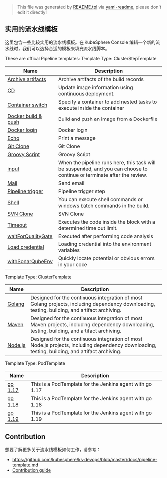 > This file was generated by [README.tpl](README.tpl) via [yaml-readme](https://github.com/LinuxSuRen/yaml-readme), please don't edit it directly!

## 实用的流水线模板

这里包含一些比较实用的流水线模板。在 KubeSphere Console 编辑一个新的流水线时，我们可以选择合适的模板来填充流水线脚本。

These are offical Pipeline templates:
Template Type: ClusterStepTemplate

| Name | Description |
|---|---|
| [Archive artifacts](featured/steps/archive-artifacts.yaml) | Archive artifacts of the build records |
| [CD](featured/steps/cd.yaml) | Update image information using continuous deployment. |
| [Container switch](featured/steps/container-switch.yaml) | Specify a container to add nested tasks to execute inside the container |
| [Docker build &amp; push](featured/steps/docker-build-push.yaml) | Build and push an image from a Dockerfile |
| [Docker login](featured/steps/docker-login.yaml) | Docker login |
| [Echo](featured/steps/echo.yaml) | Print a message |
| [Git Clone](featured/steps/git-clone.yaml) | Git Clone |
| [Groovy Script](featured/steps/groovy-script.yaml) | Groovy Script |
| [input](featured/steps/input.yaml) | When the pipeline runs here, this task will be suspended, and you can choose to continue or terminate after the review. |
| [Mail](featured/steps/mail.yaml) | Send email |
| [Pipeline trigger](featured/steps/pipeline-trigger.yaml) | Pipeline trigger step |
| [Shell](featured/steps/shell.yaml) | You can execute shell commands or windows batch commands in the build. |
| [SVN Clone](featured/steps/svn-clone.yaml) | SVN Clone |
| [Timeout](featured/steps/timeout.yaml) | Executes the code inside the block with a determined time out limit. |
| [waitForQualityGate](featured/steps/waitfor-qauality-gate.yaml) | Executed after performing code analysis |
| [Load credential](featured/steps/with-credential.yaml) | Loading credential into the environment variables |
| [withSonarQubeEnv](featured/steps/with-sonarQube-env.yaml) | Quickly locate potential or obvious errors in your code |

Template Type: ClusterTemplate

| Name | Description |
|---|---|
| [Golang](featured/pipelines/golang.yaml) | Designed for the continuous integration of most Golang projects, including dependency downloading, testing, building, and artifact archiving. |
| [Maven](featured/pipelines/maven.yaml) | Designed for the continuous integration of most Maven projects, including dependency downloading, testing, building, and artifact archiving. |
| [Node.js](featured/pipelines/nodejs.yaml) | Designed for the continuous integration of most Node.js projects, including dependency downloading, testing, building, and artifact archiving. |

Template Type: PodTemplate

| Name | Description |
|---|---|
| [go 1.17](featured/jenkins-agents/go-1.17.yaml) | This is a PodTemplate for the Jenkins agent with go 1.17 |
| [go 1.18](featured/jenkins-agents/go-1.18.yaml) | This is a PodTemplate for the Jenkins agent with go 1.18 |
| [go 1.19](featured/jenkins-agents/go-1.19.yaml) | This is a PodTemplate for the Jenkins agent with go 1.19 |


## Contribution

想要了解更多关于流水线模板如何工作，请参考：

- https://github.com/kubesphere/ks-devops/blob/master/docs/pipeline-template.md
- [Contribution guide](CONTRIBUTION.md)
